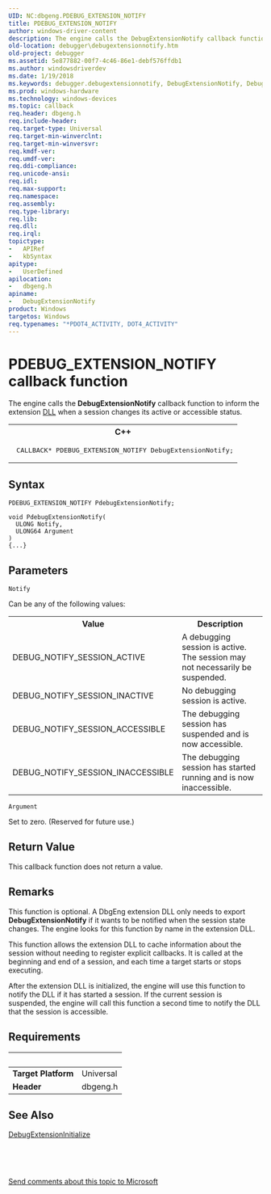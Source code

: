 ```yaml
---
UID: NC:dbgeng.PDEBUG_EXTENSION_NOTIFY
title: PDEBUG_EXTENSION_NOTIFY
author: windows-driver-content
description: The engine calls the DebugExtensionNotify callback function to inform the extension DLL when a session changes its active or accessible status.C++ CALLBACK* PDEBUG_EXTENSION_NOTIFY DebugExtensionNotify;
old-location: debugger\debugextensionnotify.htm
old-project: debugger
ms.assetid: 5e877882-00f7-4c46-86e1-debf576ffdb1
ms.author: windowsdriverdev
ms.date: 1/19/2018
ms.keywords: debugger.debugextensionnotify, DebugExtensionNotify, DebugExtensionNotify callback function [Windows Debugging], DebugExtensionNotify, PDEBUG_EXTENSION_NOTIFY, PDEBUG_EXTENSION_NOTIFY, dbgeng/DebugExtensionNotify, Extensions_Ref_18dd6999-773d-42e8-826a-dcac1fc1ed35.xml
ms.prod: windows-hardware
ms.technology: windows-devices
ms.topic: callback
req.header: dbgeng.h
req.include-header: 
req.target-type: Universal
req.target-min-winverclnt: 
req.target-min-winversvr: 
req.kmdf-ver: 
req.umdf-ver: 
req.ddi-compliance: 
req.unicode-ansi: 
req.idl: 
req.max-support: 
req.namespace: 
req.assembly: 
req.type-library: 
req.lib: 
req.dll: 
req.irql: 
topictype:
-	APIRef
-	kbSyntax
apitype:
-	UserDefined
apilocation:
-	dbgeng.h
apiname:
-	DebugExtensionNotify
product: Windows
targetos: Windows
req.typenames: "*PDOT4_ACTIVITY, DOT4_ACTIVITY"
---
```



# PDEBUG_EXTENSION_NOTIFY callback function
The engine calls the <b>DebugExtensionNotify</b> callback function to inform the extension <a href="https://msdn.microsoft.com/86688b5d-575d-42e1-9158-7ffba1aaf1d3">DLL</a> when a session changes its active or accessible status.
<div class="code"><span codelanguage="ManagedCPlusPlus"><table>
<tr>
<th>C++</th>
</tr>
<tr>
<td>
<pre> CALLBACK* PDEBUG_EXTENSION_NOTIFY DebugExtensionNotify;</pre>
</td>
</tr>
</table></span></div>

## Syntax

```
PDEBUG_EXTENSION_NOTIFY PdebugExtensionNotify;

void PdebugExtensionNotify(
  ULONG Notify,
  ULONG64 Argument
)
{...}
```

## Parameters

`Notify`

Can be any of the following values:
<table>
<tr>
<th>Value</th>
<th>Description</th>
</tr>
<tr>
<td>
DEBUG_NOTIFY_SESSION_ACTIVE

</td>
<td>
A debugging session is active.  The session may not necessarily be suspended.

</td>
</tr>
<tr>
<td>
DEBUG_NOTIFY_SESSION_INACTIVE

</td>
<td>
No debugging session is active.

</td>
</tr>
<tr>
<td>
DEBUG_NOTIFY_SESSION_ACCESSIBLE

</td>
<td>
The debugging session has suspended and is now accessible.

</td>
</tr>
<tr>
<td>
DEBUG_NOTIFY_SESSION_INACCESSIBLE

</td>
<td>
The debugging session has started running and is now inaccessible.

</td>
</tr>
</table>

`Argument`

Set to zero. (Reserved for future use.)


## Return Value

This callback function does not return a value.

## Remarks

This function is optional.  A DbgEng extension DLL only needs to export <b>DebugExtensionNotify</b> if it wants to be notified when the session state changes.  The engine looks for this function by name in the extension DLL.

This function allows the extension DLL to cache information about the session without needing to register explicit callbacks.  It is called at the beginning and end of a session, and each time a target starts or stops executing.

After the extension DLL is initialized, the engine will use this function to notify the DLL if it has started a session.  If the current session is suspended, the engine will call this function a second time to notify the DLL that the session is accessible.

## Requirements
| &nbsp; | &nbsp; |
| ---- |:---- |
| **Target Platform** | Universal |
| **Header** | dbgeng.h |

## See Also

<a href="..\dbgeng\nc-dbgeng-pdebug_extension_initialize.md">DebugExtensionInitialize</a>

 

 

<a href="mailto:wsddocfb@microsoft.com?subject=Documentation%20feedback [debugger\debugger]:%20PDEBUG_EXTENSION_NOTIFY callback function%20 RELEASE:%20(1/19/2018)&amp;body=%0A%0APRIVACY STATEMENT%0A%0AWe use your feedback to improve the documentation. We don't use your email address for any other purpose, and we'll remove your email address from our system after the issue that you're reporting is fixed. While we're working to fix this issue, we might send you an email message to ask for more info. Later, we might also send you an email message to let you know that we've addressed your feedback.%0A%0AFor more info about Microsoft's privacy policy, see http://privacy.microsoft.com/en-us/default.aspx." title="Send comments about this topic to Microsoft">Send comments about this topic to Microsoft</a>